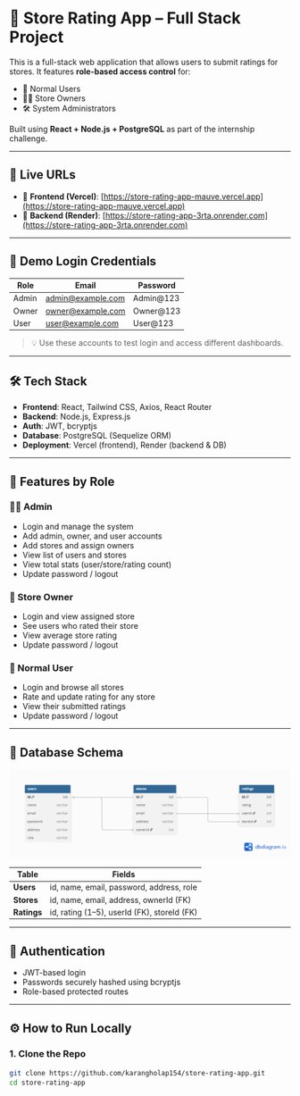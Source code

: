 # 🏬 Store Rating App – Full Stack Project

This is a full-stack web application that allows users to submit ratings for stores. It features **role-based access control** for:
- 👤 Normal Users
- 🧑‍💼 Store Owners
- 🛠️ System Administrators

Built using **React + Node.js + PostgreSQL** as part of the internship challenge.

---

## 🚀 Live URLs

- 🔗 **Frontend (Vercel)**: [https://store-rating-app-mauve.vercel.app](https://store-rating-app-mauve.vercel.app)  
- 🔗 **Backend (Render)**: [https://store-rating-app-3rta.onrender.com](https://store-rating-app-3rta.onrender.com)

---

## 🔐 Demo Login Credentials

| Role   | Email                | Password   |
|--------|----------------------|------------|
| Admin  | admin@example.com    | Admin@123   |
| Owner  | owner@example.com    | Owner@123   |
| User   | user@example.com     | User@123    |

> 💡 Use these accounts to test login and access different dashboards.

---

## 🛠️ Tech Stack

- **Frontend**: React, Tailwind CSS, Axios, React Router
- **Backend**: Node.js, Express.js
- **Auth**: JWT, bcryptjs
- **Database**: PostgreSQL (Sequelize ORM)
- **Deployment**: Vercel (frontend), Render (backend & DB)

---

## 📁 Features by Role

### 👨‍💼 Admin
- Login and manage the system
- Add admin, owner, and user accounts
- Add stores and assign owners
- View list of users and stores
- View total stats (user/store/rating count)
- Update password / logout

### 🏪 Store Owner
- Login and view assigned store
- See users who rated their store
- View average store rating
- Update password / logout

### 👤 Normal User
- Login and browse all stores
- Rate and update rating for any store
- View their submitted ratings
- Update password / logout

---

## 📄 Database Schema

![Database Schema](./schema.png)

| Table   | Fields |
|---------|--------|
| **Users**   | id, name, email, password, address, role |
| **Stores**  | id, name, email, address, ownerId (FK) |
| **Ratings** | id, rating (1–5), userId (FK), storeId (FK) |

---

## 🔐 Authentication

- JWT-based login
- Passwords securely hashed using bcryptjs
- Role-based protected routes

---

## ⚙️ How to Run Locally

### 1. Clone the Repo

```bash
git clone https://github.com/karangholap154/store-rating-app.git
cd store-rating-app
